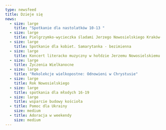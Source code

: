 ```yaml
---
type: newsfeed
title: Dzieje się
news:
  - size: large
    title: "Spotkanie dla nastolatków 10-13 "
  - size: large
    title: Pielgrzymko-wycieczka śladami Jerzego Nowosielskiego Kraków-Tychy
  - size: large
    title: Spotkanie dla kobiet. Samarytanka - bezimienna
  - size: large
    title: Koncert literacko muzyczny w hołdzie Jerzemu Nowosielskiemu
  - size: large
    title: Życzenia Wielkanocne
  - size: large
    title: "Rekolekcje wielkopostne: Odnowieni w Chrystusie"
  - size: large
    title: Rok Nowosielskiego
  - size: large
    title: spotkania dla młodych 16-19
  - size: large
    title: wsparcie budowy kościoła
  - title: Pomoc dla Ukrainy
    size: medium
  - title: Adoracja w weekendy
    size: medium
---
```

